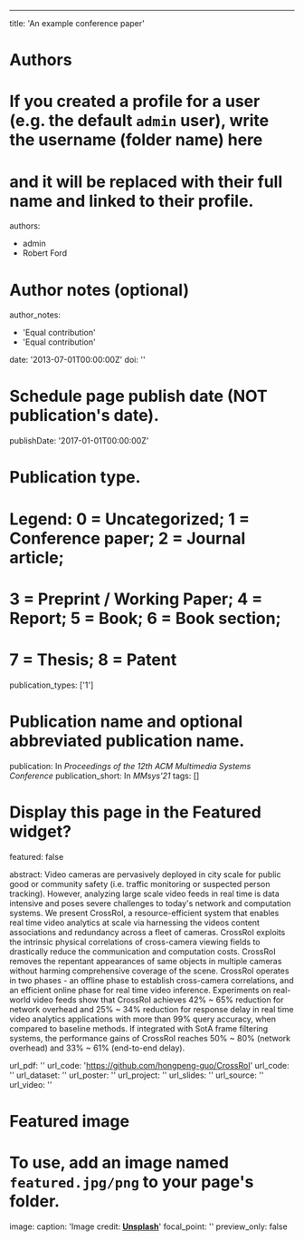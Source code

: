 ---
title: 'An example conference paper'

# Authors
# If you created a profile for a user (e.g. the default `admin` user), write the username (folder name) here
# and it will be replaced with their full name and linked to their profile.
authors:
  - admin
  - Robert Ford

# Author notes (optional)
author_notes:
  - 'Equal contribution'
  - 'Equal contribution'

date: '2013-07-01T00:00:00Z'
doi: ''

# Schedule page publish date (NOT publication's date).
publishDate: '2017-01-01T00:00:00Z'

# Publication type.
# Legend: 0 = Uncategorized; 1 = Conference paper; 2 = Journal article;
# 3 = Preprint / Working Paper; 4 = Report; 5 = Book; 6 = Book section;
# 7 = Thesis; 8 = Patent
publication_types: ['1']

# Publication name and optional abbreviated publication name.
publication: In *Proceedings of the 12th ACM Multimedia Systems Conference*
publication_short: In *MMsys'21*
tags: []

# Display this page in the Featured widget?
featured: false

abstract: Video cameras are pervasively deployed in city scale for public good or community safety (i.e. traffic monitoring or suspected person tracking). However, analyzing large scale video feeds in real time is data intensive and poses severe challenges to today's network and computation systems. We present CrossRoI, a resource-efficient system that enables real time video analytics at scale via harnessing the videos content associations and redundancy across a fleet of cameras. CrossRoI exploits the intrinsic physical correlations of cross-camera viewing fields to drastically reduce the communication and computation costs. CrossRoI removes the repentant appearances of same objects in multiple cameras without harming comprehensive coverage of the scene. CrossRoI operates in two phases - an offline phase to establish cross-camera correlations, and an efficient online phase for real time video inference. Experiments on real-world video feeds show that CrossRoI achieves 42% ~ 65% reduction for network overhead and 25% ~ 34% reduction for response delay in real time video analytics applications with more than 99% query accuracy, when compared to baseline methods. If integrated with SotA frame filtering systems, the performance gains of CrossRoI reaches 50% ~ 80% (network overhead) and 33% ~ 61% (end-to-end delay).

url_pdf: ''
url_code: 'https://github.com/hongpeng-guo/CrossRoI'
url_code: ''
url_dataset: ''
url_poster: ''
url_project: ''
url_slides: ''
url_source: ''
url_video: ''

# Featured image
# To use, add an image named `featured.jpg/png` to your page's folder.
image:
  caption: 'Image credit: [**Unsplash**](https://unsplash.com/photos/pLCdAaMFLTE)'
  focal_point: ''
  preview_only: false
